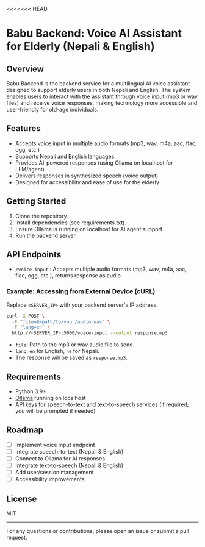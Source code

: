 <<<<<<< HEAD
# Babu Backend: Voice AI Assistant for Elderly (Nepali & English)

## Overview
Babu Backend is the backend service for a multilingual AI voice assistant designed to support elderly users in both Nepali and English. The system enables users to interact with the assistant through voice input (mp3 or wav files) and receive voice responses, making technology more accessible and user-friendly for old-age individuals.

## Features
- Accepts voice input in multiple audio formats (mp3, wav, m4a, aac, flac, ogg, etc.)
- Supports Nepali and English languages
- Provides AI-powered responses (using Ollama on localhost for LLM/agent)
- Delivers responses in synthesized speech (voice output)
- Designed for accessibility and ease of use for the elderly

## Getting Started
1. Clone the repository.
2. Install dependencies (see requirements.txt).
3. Ensure Ollama is running on localhost for AI agent support.
4. Run the backend server.

## API Endpoints
- `/voice-input` : Accepts multiple audio formats (mp3, wav, m4a, aac, flac, ogg, etc.), returns response as audio

### Example: Accessing from External Device (cURL)

Replace `<SERVER_IP>` with your backend server's IP address.

```sh
curl -X POST \
  -F "file=@/path/to/your/audio.wav" \
  -F "lang=en" \
  http://<SERVER_IP>:5000/voice-input --output response.mp3
```
- `file`: Path to the mp3 or wav audio file to send.
- `lang`: `en` for English, `ne` for Nepali.
- The response will be saved as `response.mp3`.

## Requirements
- Python 3.9+
- [Ollama](https://ollama.com/) running on localhost
- API keys for speech-to-text and text-to-speech services (if required; you will be prompted if needed)

## Roadmap
- [ ] Implement voice input endpoint
- [ ] Integrate speech-to-text (Nepali & English)
- [ ] Connect to Ollama for AI responses
- [ ] Integrate text-to-speech (Nepali & English)
- [ ] Add user/session management
- [ ] Accessibility improvements

## License
MIT

---
For any questions or contributions, please open an issue or submit a pull request.


